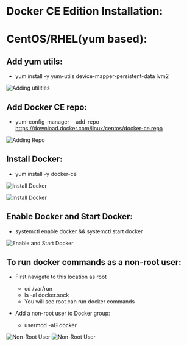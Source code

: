 Docker CE Edition Installation:
====================

CentOS/RHEL(yum based):
=======================

Add yum utils:
--------------

* yum install -y yum-utils device-mapper-persistent-data lvm2

![Adding utilities](https://github.com/devops2201/Docker-Deep-Dive/blob/master/images/DockerInstall1.png)

Add Docker CE repo:
-------------------

* yum-config-manager --add-repo https://download.docker.com/linux/centos/docker-ce.repo

![Adding Repo](https://github.com/devops2201/Docker-Deep-Dive/blob/master/images/DockerInstall2.png)

Install Docker:
---------------

* yum install -y docker-ce

![Install Docker](https://github.com/devops2201/Docker-Deep-Dive/blob/master/images/DockerInstall3.png)

![Install Docker](https://github.com/devops2201/Docker-Deep-Dive/blob/master/images/DockerInstall4.png)

Enable Docker and Start Docker:
-------------------------------

* systemctl enable docker && systemctl start docker

![Enable and Start Docker](https://github.com/devops2201/Docker-Deep-Dive/blob/master/images/DockerInstall5.png)


To run docker commands as a non-root user:
------------------------------------------

* First navigate to this location as root
  * cd /var/run
  * ls -al docker.sock
  * You will see root can run docker commands

* Add a non-root user to Docker group:
  * usermod -aG docker <username>


![Non-Root User](https://github.com/devops2201/Docker-Deep-Dive/blob/master/images/DockerInstall6.png)
![Non-Root User](https://github.com/devops2201/Docker-Deep-Dive/blob/master/images/DockerInstall7.png)